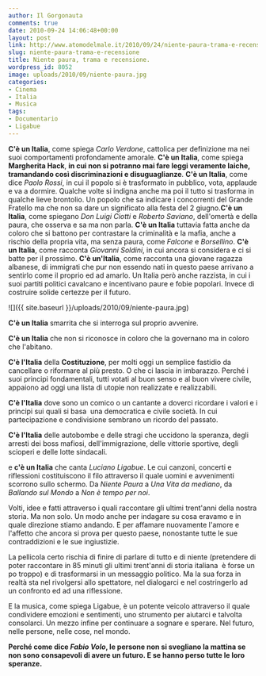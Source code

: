 ```yaml
---
author: Il Gorgonauta
comments: true
date: 2010-09-24 14:06:48+00:00
layout: post
link: http://www.atomodelmale.it/2010/09/24/niente-paura-trama-e-recensione/
slug: niente-paura-trama-e-recensione
title: Niente paura, trama e recensione.
wordpress_id: 8052
image: uploads/2010/09/niente-paura.jpg
categories:
- Cinema
- Italia
- Musica
tags:
- Documentario
- Ligabue
---
```



**C'è un Italia**, come spiega _Carlo Verdone_, cattolica per definizione ma nei suoi comportamenti profondamente amorale. **C'è un Italia**, come spiega **Margherita Hack**, **in cui non si potranno mai fare leggi veramente laiche, tramandando così discriminazioni e disuguaglianze**. **C'è un Italia**, come dice _Paolo Rossi_, in cui il popolo si è trasformato in pubblico, vota, applaude e va a dormire. Qualche volte si indigna anche ma poi il tutto si trasforma in qualche lieve brontolio. Un popolo che sa indicare i concorrenti del Grande Fratello ma che non sa dare un significato alla festa del 2 giugno.**C'è un Italia**, come spiegano _Don Luigi Ciotti_ e _Roberto Saviano_, dell'omertà e della paura, che osserva e sa ma non parla. **C'è un Italia** tuttavia fatta anche da coloro che si battono  per contrastare la criminalità e la mafia, anche a rischio della  propria vita, ma senza paura, come _Falcone_ e _Borsellino_. **C'è un Italia**, come racconta _Giovanni Soldini_, in cui ancora si considera e ci si batte per il prossimo. **C'è un'Italia**, come racconta una giovane ragazza albanese, di  immigrati che pur non essendo nati in questo paese arrivano a sentirlo come il proprio ed ad amarlo. Un Italia però anche razzista, in cui i  suoi partiti politici cavalcano e incentivano paure e fobie popolari. Invece di costruire solide certezze per il futuro.

![]({{ site.baseurl }}/uploads/2010/09/niente-paura.jpg)

**C'è un Italia** smarrita che si interroga sul proprio avvenire.

**C'è un Italia** che non si riconosce in coloro che la governano ma in coloro che l'abitano.

**C'è l'Italia** della **Costituzione**, per molti oggi un  semplice fastidio da cancellare o riformare al più presto. O che ci lascia in imbarazzo. Perché i suoi principi fondamentali, tutti votati  al buon senso e al buon vivere civile, appaiono ad oggi una lista di utopie non realizzate e realizzabili.

**C'è l'Italia** dove sono un comico o un cantante a doverci  ricordare i valori e i principi sui quali si basa  una democratica e civile società. In cui partecipazione e condivisione sembrano un ricordo  del passato.

**C'è l'Italia** delle autobombe e delle stragi che uccidono la  speranza, degli arresti dei boss mafiosi, dell'immigrazione, delle  vittorie sportive, degli scioperi e delle lotte sindacali.

e **c'è un Italia** che canta _Luciano Ligabue_. Le cui canzoni, concerti e riflessioni costituiscono il filo attraverso il  quale uomini e avvenimenti scorrono sullo schermo. Da _Niente Paura_ a _Una Vita da mediano_, da _Ballando sul Mondo_ a _Non è tempo per noi_.

Volti, idee e fatti attraverso i quali raccontare gli ultimi trent'anni della nostra storia. Ma non solo. Un modo anche per indagare su cosa eravamo e in quale direzione stiamo andando. E per affamare nuovamente l'amore e l'affetto che ancora si prova per questo paese, nonostante tutte le sue contraddizioni e le sue ingiustizie.

La pellicola certo rischia di finire di parlare di tutto e di niente (pretendere di poter raccontare in 85 minuti gli ultimi trent'anni di  storia italiana  è forse un po troppo) e di trasformarsi in un messaggio politico. Ma la sua forza in realtà sta nel rivolgersi allo spettatore, nel dialogarci e nel costringerlo ad un confronto ed ad una riflessione.

E la musica, come spiega Ligabue, è un potente veicolo attraverso il quale condividere emozioni e sentimenti, uno strumento per aiutarci e talvolta consolarci. Un mezzo infine per continuare a sognare e sperare. Nel futuro, nelle persone, nelle cose, nel mondo.

**Perché come dice _Fabio Volo_, le persone non si svegliano la mattina se non sono consapevoli di avere un futuro. E se hanno perso tutte le loro speranze.**
